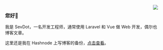 <img align="right" src="https://github-readme-stats.vercel.app/api?username=sevdot&show_icons=true&icon_color=805AD5&text_color=718096&bg_color=ffffff&hide_title=true" />

### 您好👋 

我是 SevDot，一名开发工程师，通常使用 Laravel 和 Vue 做 Web 开发，偶尔也博客文章。

这里还是我在 Hashnode 上写博客的备份，[点击查看](https://sevdot.hashnode.dev/)。
